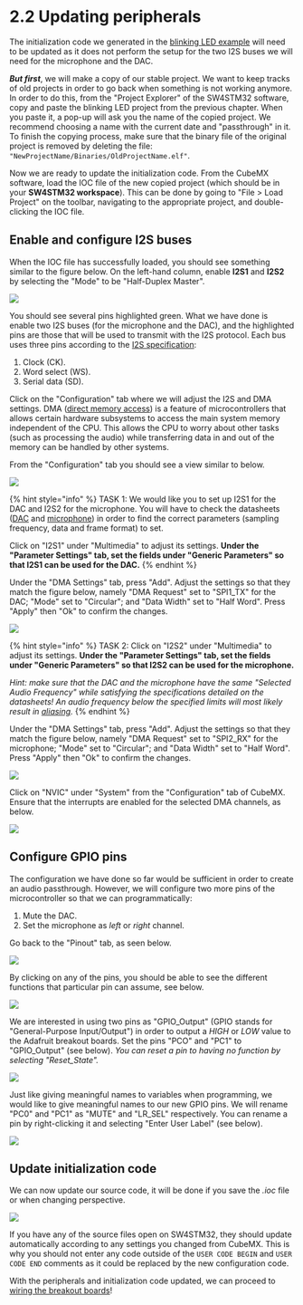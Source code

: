 # 2.2 Updating peripherals

The initialization code we generated in the [blinking LED example](../installation/instructions.md) will need to be updated as it does not perform the setup for the two I2S buses we will need for the microphone and the DAC.

_**But first**_, we will make a copy of our stable project. We want to keep tracks of old projects in order to go back when something is not working anymore. In order to do this, from the "Project Explorer" of the SW4STM32 software, copy and paste the blinking LED project from the previous chapter. When you paste it, a pop-up will ask you the name of the copied project. We recommend choosing a name with the current date and "passthrough" in it. To finish the copying process, make sure that the binary file of the original project is removed by deleting the file: `"NewProjectName/Binaries/OldProjectName.elf"`.

Now we are ready to update the initialization code. From the CubeMX software, load the IOC file of the new copied project \(which should be in your **SW4STM32 workspace**\). This can be done by going to "File &gt; Load Project" on the toolbar, navigating to the appropriate project, and double-clicking the IOC file.

## Enable and configure I2S buses <a id="i2s"></a>

When the IOC file has successfully loaded, you should see something similar to the figure below. On the left-hand column, enable **I2S1** and **I2S2** by selecting the "Mode" to be "Half-Duplex Master".

![](../.gitbook/assets/screenshot-2019-09-25-at-17.51.49.png)

You should see several pins highlighted green. What we have done is enable two I2S buses \(for the microphone and the DAC\), and the highlighted pins are those that will be used to transmit with the I2S protocol. Each bus uses three pins according to the [I2S specification](https://www.sparkfun.com/datasheets/BreakoutBoards/I2SBUS.pdf):

1. Clock \(CK\).
2. Word select \(WS\).
3. Serial data \(SD\).

Click on the "Configuration" tab where we will adjust the I2S and DMA settings. DMA \([direct memory access](https://en.wikipedia.org/wiki/Direct_memory_access)\) is a feature of microcontrollers that allows certain hardware subsystems to access the main system memory independent of the CPU. This allows the CPU to worry about other tasks \(such as processing the audio\) while transferring data in and out of the memory can be handled by other systems.

From the "Configuration" tab you should see a view similar to below.

![](../.gitbook/assets/screenshot-2019-09-25-at-17.53.06.png)

{% hint style="info" %}
TASK 1: We would like you to set up I2S1 for the DAC and I2S2 for the microphone. You will have to check the datasheets \([DAC](https://www.nxp.com/docs/en/data-sheet/UDA1334ATS.pdf) and [microphone](https://cdn-shop.adafruit.com/product-files/3421/i2S+Datasheet.PDF)\) in order to find the correct parameters \(sampling frequency, data and frame format\) to set.

Click on "I2S1" under "Multimedia" to adjust its settings. **Under the "Parameter Settings" tab, set the fields under "Generic Parameters" so that I2S1 can be used for the DAC.**
{% endhint %}

Under the "DMA Settings" tab, press "Add". Adjust the settings so that they match the figure below, namely "DMA Request" set to "SPI1\_TX" for the DAC; "Mode" set to "Circular"; and "Data Width" set to "Half Word". Press "Apply" then "Ok" to confirm the changes.

![](../.gitbook/assets/screenshot-2019-09-25-at-17.53.06%20%281%29.png)

{% hint style="info" %}
TASK 2: Click on "I2S2" under "Multimedia" to adjust its settings. **Under the "Parameter Settings" tab, set the fields under "Generic Parameters" so that I2S2 can be used for the microphone.**

_Hint: make sure that the DAC and the microphone have the same "Selected Audio Frequency" while satisfying the specifications detailed on the datasheets! An audio frequency below the specified limits will most likely result in_ [_aliasing_](http://www.dspguide.com/ch3/2.htm)_._
{% endhint %}

Under the "DMA Settings" tab, press "Add". Adjust the settings so that they match the figure below, namely "DMA Request" set to "SPI2\_RX" for the microphone; "Mode" set to "Circular"; and "Data Width" set to "Half Word". Press "Apply" then "Ok" to confirm the changes.

![](../.gitbook/assets/screenshot-2019-09-25-at-17.54.24.png)

Click on "NVIC" under "System" from the "Configuration" tab of CubeMX. Ensure that the interrupts are enabled for the selected DMA channels, as below.

![](../.gitbook/assets/screenshot-2019-09-25-at-17.54.49%20%281%29.png)

## Configure GPIO pins <a id="gpio"></a>

The configuration we have done so far would be sufficient in order to create an audio passthrough. However, we will configure two more pins of the microcontroller so that we can programmatically:

1. Mute the DAC.
2. Set the microphone as _left_ or _right_ channel.

Go back to the "Pinout" tab, as seen below.

![](../.gitbook/assets/firmware_1.png)

By clicking on any of the pins, you should be able to see the different functions that particular pin can assume, see below.

![](../.gitbook/assets/firmware_2.png)

We are interested in using two pins as "GPIO\_Output" \(GPIO stands for "General-Purpose Input/Output"\) in order to output a _HIGH_ or _LOW_ value to the Adafruit breakout boards. Set the pins "PCO" and "PC1" to "GPIO\_Output" \(see below\). _You can reset a pin to having no function by selecting "Reset\_State"._

![](../.gitbook/assets/firmware_3.png)

Just like giving meaningful names to variables when programming, we would like to give meaningful names to our new GPIO pins. We will rename "PC0" and "PC1" as "MUTE" and "LR\_SEL" respectively. You can rename a pin by right-clicking it and selecting "Enter User Label" \(see below\).

![](../.gitbook/assets/firmware_4.png)

## Update initialization code <a id="init_code"></a>

We can now update our source code, it will be done if you save the _.ioc_ file or when changing perspective.

![](../.gitbook/assets/screenshot-2019-10-07-at-15.36.36.png)

If you have any of the source files open on SW4STM32, they should update automatically according to any settings you changed from CubeMX. This is why you should not enter any code outside of the `USER CODE BEGIN` and `USER CODE END` comments as it could be replaced by the new configuration code.

With the peripherals and initialization code updated, we can proceed to [wiring the breakout boards](wiring.md)!

